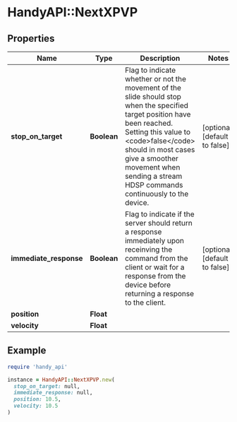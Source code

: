 # HandyAPI::NextXPVP

## Properties

| Name | Type | Description | Notes |
| ---- | ---- | ----------- | ----- |
| **stop_on_target** | **Boolean** | Flag to indicate whether or not the movement of the slide should stop when the specified target position have been reached. Setting this value to &lt;code&gt;false&lt;/code&gt; should in most cases give a smoother movement when sending a stream HDSP commands continuously to the device. | [optional][default to false] |
| **immediate_response** | **Boolean** | Flag to indicate if the server should return a response immediately upon receinving the command from the client or wait for a response from the device before returning a response to the client. | [optional][default to false] |
| **position** | **Float** |  |  |
| **velocity** | **Float** |  |  |

## Example

```ruby
require 'handy_api'

instance = HandyAPI::NextXPVP.new(
  stop_on_target: null,
  immediate_response: null,
  position: 10.5,
  velocity: 10.5
)
```

